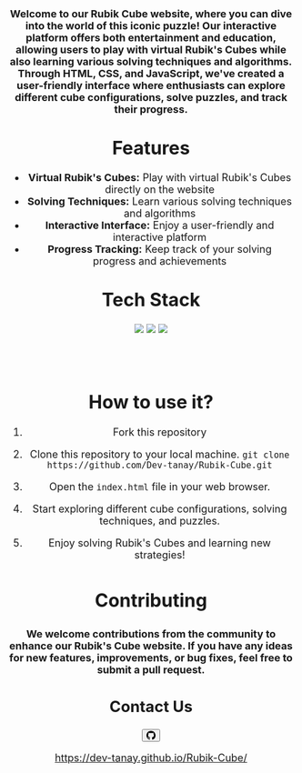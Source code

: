 <div style="display:none;" align="center">
<h1><font size="10"> Rubik Cube</font></h1>
</div>

<div align="center">
<h3><font size="4">Welcome to our Rubik Cube website, where you can dive into the world of this iconic puzzle! Our interactive platform offers both entertainment and education, allowing users to play with virtual Rubik's Cubes while also learning various solving techniques and algorithms. Through HTML, CSS, and JavaScript, we've created a user-friendly interface where enthusiasts can explore different cube configurations, solve puzzles, and track their progress. </h3>
</div>


<div align="center">
<h2><font size="6"> Features </font></h2>

- **Virtual Rubik's Cubes:** Play with virtual Rubik's Cubes directly on the website
- **Solving Techniques:** Learn various solving techniques and algorithms
- **Interactive Interface:** Enjoy a user-friendly and interactive platform
- **Progress Tracking:** Keep track of your solving progress and achievements


</div>
<div align="center">
<h2><font size="6">Tech Stack</font></h2>
<p>
<div align="center">
<a href="https://developer.mozilla.org/en-US/docs/Glossary/HTML5"><img src="https://img.shields.io/badge/HTML5-E34F26.svg?style=for-the-badge&logo=HTML5&logoColor=white"></a>
<a href="https://developer.mozilla.org/en-US/docs/Web/JavaScript"><img src="https://img.shields.io/badge/JavaScript-F7DF1E.svg?style=for-the-badge&logo=JavaScript&logoColor=black"></a>
<a href="https://developer.mozilla.org/en-US/docs/Web/CSS"><img src="https://img.shields.io/badge/CSS3-1572B6.svg?style=for-the-badge&logo=CSS3&logoColor=black"></a>
<div>
</p>
</center>
<br>

<br>


<div align="center">
<h2><font size="6"> How to use it? </font></h2>

1. Fork this repository
2. Clone this repository to your local machine.
    `
    git clone https://github.com/Dev-tanay/Rubik-Cube.git
    `

3. Open the `index.html` file in your web browser.
4. Start exploring different cube configurations, solving techniques, and puzzles.
5. Enjoy solving Rubik's Cubes and learning new strategies!

<div align="center">
<h1><font size="6"> Contributing</font></h1>
<h3><font size="4"> We welcome contributions from the community to enhance our Rubik's Cube website. If you have any ideas for new features, improvements, or bug fixes, feel free to submit a pull request.  </h3>
</div>


## Contact Us
<button type="button" class="btn btn-secondary">
                <svg xmlns="http://www.w3.org/2000/svg" width="16" height="16" fill="currentColor" class="bi bi-github" viewBox="0 0 16 16">
  <path d="M8 0C3.58 0 0 3.58 0 8c0 3.54 2.29 6.53 5.47 7.59.4.07.55-.17.55-.38 0-.19-.01-.82-.01-1.49-2.01.37-2.53-.49-2.69-.94-.09-.23-.48-.94-.82-1.13-.28-.15-.68-.52-.01-.53.63-.01 1.08.58 1.23.82.72 1.21 1.87.87 2.33.66.07-.52.28-.87.51-1.07-1.78-.2-3.64-.89-3.64-3.95 0-.87.31-1.59.82-2.15-.08-.2-.36-1.02.08-2.12 0 0 .67-.21 2.2.82.64-.18 1.32-.27 2-.27s1.36.09 2 .27c1.53-1.04 2.2-.82 2.2-.82.44 1.1.16 1.92.08 2.12.51.56.82 1.27.82 2.15 0 3.07-1.87 3.75-3.65 3.95.29.25.54.73.54 1.48 0 1.07-.01 1.93-.01 2.2 0 .21.15.46.55.38A8.01 8.01 0 0 0 16 8c0-4.42-3.58-8-8-8"></path>
</svg>
              </button>

 https://dev-tanay.github.io/Rubik-Cube/
